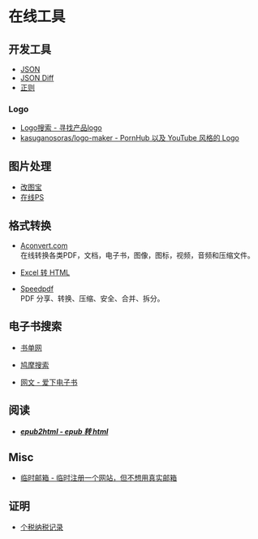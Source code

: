 # 在线工具

## 开发工具

* [JSON](https://www.json.cn/)
* [JSON Diff](http://tlrobinson.net/projects/javascript-fun/jsondiff/)
* [正则](https://regex101.com/)

### Logo  
* [Logo搜索 - 寻找产品logo](http://instantlogosearch.com/)  
* [kasuganosoras/logo-maker - PornHub 以及 YouTube 风格的 Logo](https://github.com/kasuganosoras/logo-maker)

## 图片处理

* [改图宝](https://www.gaitubao.com/)
* [在线PS](https://ps.gaoding.com/#/?hmsr=zc-cc)

## 格式转换

* [Aconvert.com](https://www.aconvert.com/cn/)    
在线转换各类PDF，文档，电子书，图像，图标，视频，音频和压缩文件。  

* [Excel 转 HTML](http://www.docpe.com/excel/excel-to-html.aspx)  

* [Speedpdf](https://speedpdf.com/zh-cn/)    
PDF 分享、转换、压缩、安全、合并、拆分。  

## 电子书搜索

* [书单网](https://www.shudan.vip/)
* [鸠摩搜索](https://www.jiumodiary.com/)

* [网文 - 爱下电子书](https://tw.aixdzs.com/)  

## 阅读

* ***[epub2html - epub 转 html](https://github.com/zk4/epub2html)***  

## Misc
* [临时邮箱 - 临时注册一个网站，但不想用真实邮箱](https://linshiyouxiang.net/)  


## 证明

* [个税纳税记录](https://mp.weixin.qq.com/s/lqsnSHpbK9Ry1qjKdN4sAA)  


